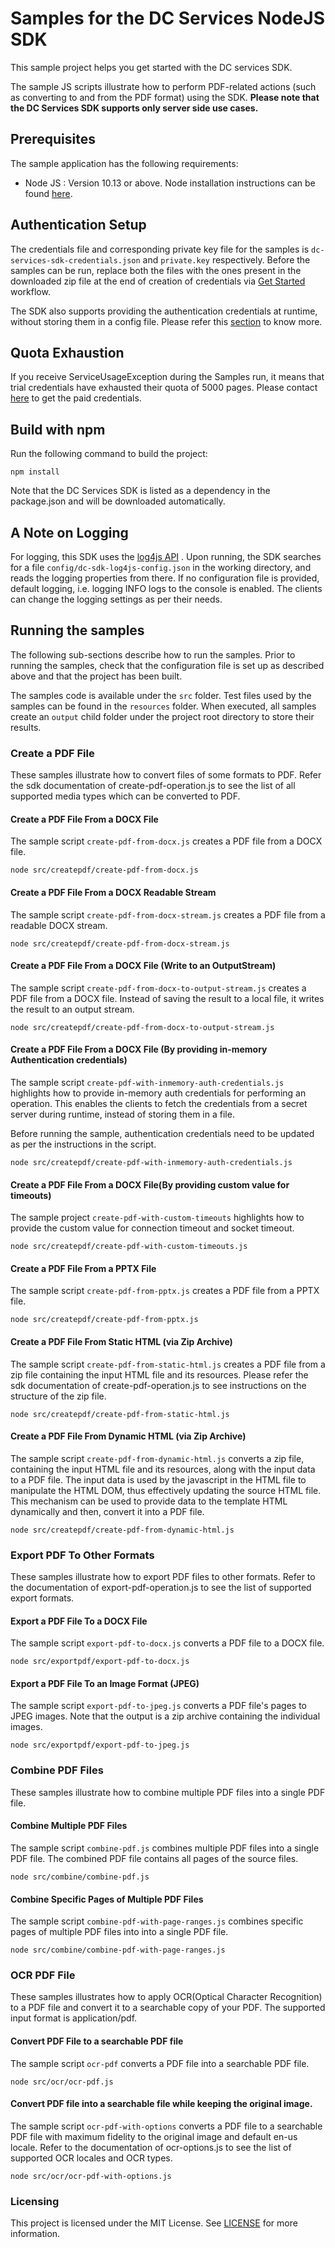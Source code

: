 # Samples for the DC Services NodeJS SDK

This sample project helps you get started with the DC services SDK.

The sample JS scripts illustrate how to perform PDF-related actions (such as converting to and from the PDF format) using 
the SDK. **Please note that the DC Services SDK supports only server side use cases.**

## Prerequisites
The sample application has the following requirements:
* Node JS : Version 10.13 or above. Node installation instructions can be found 
[here](https://nodejs.org/en/download/).


## Authentication Setup

The credentials file and corresponding private key file for the samples is ```dc-services-sdk-credentials.json``` and ```private.key``` 
respectively. Before the samples can be run, replace both the files with the ones present in the downloaded zip file at 
the end of creation of credentials via [Get Started](https://www.adobe.io/apis/documentcloud/dcsdk/gettingstarted.html?ref=getStartedWithServicesSdk) workflow.

The SDK also supports providing the authentication credentials at runtime, without storing them in a config file. Please
refer this [section](#create-a-pdf-file-from-a-docx-file-by-providing-in-memory-authentication-credentials) to 
know more.

## Quota Exhaustion

If you receive ServiceUsageException during the Samples run, it means that trial credentials have exhausted their quota 
of 5000 pages. Please contact [here](https://www.stage.adobe.io/apis/documentcloud/dcsdk31/form.html) to get the paid credentials.

## Build with npm

Run the following command to build the project:
```$xslt
npm install
```

Note that the DC Services SDK is listed as a dependency in the package.json and will be downloaded automatically.

## A Note on Logging
For logging, this SDK uses the [log4js API](https://www.npmjs.com/package/log4js) . 
Upon running, the SDK searches for a file ```config/dc-sdk-log4js-config.json``` in the working directory, and reads the logging properties from there. If no configuration file is provided, default logging, i.e. logging INFO logs to the console is enabled. The clients can change the logging settings as per their needs.

## Running the samples

The following sub-sections describe how to run the samples. Prior to running the samples, check that the configuration 
file is set up as described above and that the project has been built.

The samples code is available under the ```src``` folder. Test 
files used by the samples can be found in the ```resources``` folder. When executed, all samples create an ```output``` 
child folder under the project root directory to store their results.

### Create a PDF File
These samples illustrate how to convert files of some formats to PDF. Refer the sdk documentation of create-pdf-operation.js 
to see the list of all supported media types which can be converted to PDF.

#### Create a PDF File From a DOCX File 

The sample script ```create-pdf-from-docx.js``` creates a PDF file from a DOCX file.

```$xslt
node src/createpdf/create-pdf-from-docx.js
```

#### Create a PDF File From a DOCX Readable Stream

The sample script ```create-pdf-from-docx-stream.js``` creates a PDF file from a readable DOCX stream.

```$xslt
node src/createpdf/create-pdf-from-docx-stream.js
```

#### Create a PDF File From a DOCX File (Write to an OutputStream)

The sample script ```create-pdf-from-docx-to-output-stream.js``` creates a PDF file from a DOCX file. Instead of saving the result to a 
local file, it writes the result to an output stream.

```$xslt
node src/createpdf/create-pdf-from-docx-to-output-stream.js
```

#### Create a PDF File From a DOCX File (By providing in-memory Authentication credentials)

The sample script ```create-pdf-with-inmemory-auth-credentials.js``` highlights how to provide in-memory auth credentials
for performing an operation. This enables the clients to fetch the credentials from a secret server during runtime, 
instead of storing them in a file.

Before running the sample, authentication credentials need to be updated as per the instructions in the script. 
```$xslt
node src/createpdf/create-pdf-with-inmemory-auth-credentials.js
```

#### Create a PDF File From a DOCX File(By providing custom value for timeouts)
The sample project ```create-pdf-with-custom-timeouts``` highlights how to provide the custom value for connection timeout and socket timeout.
```$xslt
node src/createpdf/create-pdf-with-custom-timeouts.js
```

####  Create a PDF File From a PPTX File 

The sample script ```create-pdf-from-pptx.js``` creates a PDF file from a PPTX file.

```$xslt
node src/createpdf/create-pdf-from-pptx.js
```

#### Create a PDF File From Static HTML (via Zip Archive)

The sample script ```create-pdf-from-static-html.js``` creates a PDF file from a zip file containing the input HTML file and its resources. 
Please refer the sdk documentation of create-pdf-operation.js to see instructions on the structure of the zip file.

```$xslt
node src/createpdf/create-pdf-from-static-html.js
```


#### Create a PDF File From Dynamic HTML (via Zip Archive)

The sample script ```create-pdf-from-dynamic-html.js``` converts a zip file, containing the input HTML file and its resources, along with the input data to a PDF file. The input data is used by the javascript in the HTML file to manipulate the HTML DOM, thus effectively updating the source HTML file. This mechanism can be used to provide data to the template HTML dynamically and then, convert it into a PDF file.

```$xslt
node src/createpdf/create-pdf-from-dynamic-html.js
```

### Export PDF To Other Formats
These samples illustrate how to export PDF files to other formats. Refer to the documentation of export-pdf-operation.js
to see the list of supported export formats.

#### Export a PDF File To a DOCX File 

The sample script ```export-pdf-to-docx.js``` converts a PDF file to a DOCX file.

```$xslt
node src/exportpdf/export-pdf-to-docx.js
```

#### Export a PDF File To an Image Format (JPEG)

The sample script ```export-pdf-to-jpeg.js``` converts a PDF file's pages to JPEG images. Note that the output is a zip archive 
containing the individual images.

```$xslt
node src/exportpdf/export-pdf-to-jpeg.js
```

### Combine PDF Files
These samples illustrate how to combine multiple PDF files into a single PDF file.

#### Combine Multiple PDF Files

The sample script ```combine-pdf.js``` combines multiple PDF files into a single PDF file. The combined PDF file contains all pages
of the source files.

```$xslt
node src/combine/combine-pdf.js
```

#### Combine Specific Pages of Multiple PDF Files

The sample script ```combine-pdf-with-page-ranges.js``` combines specific pages of multiple PDF files into into a single PDF file.
 
```$xslt
node src/combine/combine-pdf-with-page-ranges.js
```

### OCR PDF File
These samples illustrates how to apply OCR(Optical Character Recognition) to a PDF file and convert it to a searchable copy of your PDF. The supported input format is application/pdf.

#### Convert PDF File to a searchable PDF file

The sample script ```ocr-pdf``` converts a PDF file into a searchable PDF file.

```$xslt
node src/ocr/ocr-pdf.js
```

#### Convert PDF file into a searchable file while keeping the original image.

The sample script ```ocr-pdf-with-options``` converts a PDF file to a searchable PDF file with maximum fidelity to the original image and default en-us locale. Refer to the documentation of ocr-options.js
to see the list of supported OCR locales and OCR types.

```$xslt
node src/ocr/ocr-pdf-with-options.js
```

### Licensing

This project is licensed under the MIT License. See [LICENSE](LICENSE.md) for more information.
